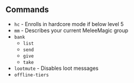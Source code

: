 ﻿





## Commands

* `hc` - Enrolls in hardcore mode if below level 5
* `mm` - Describes your current MeleeMagic group
* `bank`
  * `list`
  * `send`
  * `give`
  * `take`
* `lootmute` - Disables loot messages
* `offline-tiers`